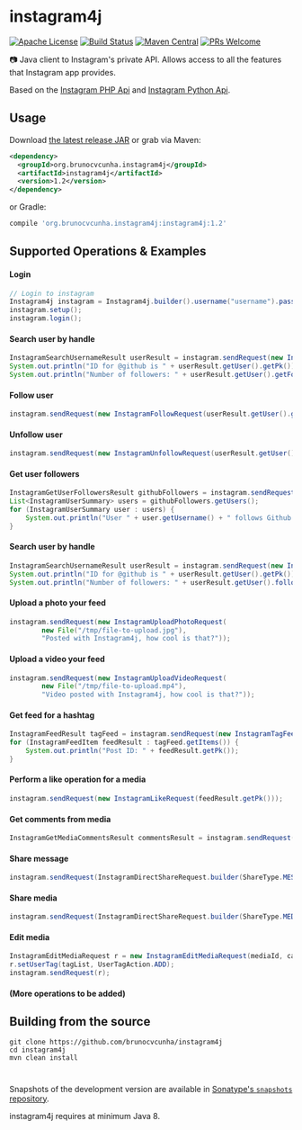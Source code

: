 instagram4j
========

[![Apache License](http://img.shields.io/badge/license-ASL-blue.svg)](https://github.com/brunocvcunha/instagram4j/blob/master/LICENSE)
[![Build Status](https://travis-ci.org/brunocvcunha/instagram4j.svg)](https://travis-ci.org/brunocvcunha/instagram4j)
[![Maven Central](https://maven-badges.herokuapp.com/maven-central/org.brunocvcunha.instagram4j/instagram4j/badge.svg)](https://maven-badges.herokuapp.com/maven-central/org.brunocvcunha.instagram4j/instagram4j) [![PRs Welcome](https://img.shields.io/badge/PRs-welcome-brightgreen.svg)](http://makeapullrequest.com)

:camera: Java client to Instagram's private API. Allows access to all the features that Instagram app provides.

Based on the [Instagram PHP Api](https://github.com/mgp25/Instagram-API) and [Instagram Python Api](https://github.com/LevPasha/Instagram-API-python).


Usage
--------

Download [the latest release JAR][1] or grab via Maven:
```xml
<dependency>
  <groupId>org.brunocvcunha.instagram4j</groupId>
  <artifactId>instagram4j</artifactId>
  <version>1.2</version>
</dependency>
```
or Gradle:
```groovy
compile 'org.brunocvcunha.instagram4j:instagram4j:1.2'
```



Supported Operations & Examples
--------

#### Login

```java
// Login to instagram
Instagram4j instagram = Instagram4j.builder().username("username").password("password").build();
instagram.setup();
instagram.login();
```

#### Search user by handle
```java
InstagramSearchUsernameResult userResult = instagram.sendRequest(new InstagramSearchUsernameRequest("github"));
System.out.println("ID for @github is " + userResult.getUser().getPk());
System.out.println("Number of followers: " + userResult.getUser().getFollower_count());
```

#### Follow user
```java
instagram.sendRequest(new InstagramFollowRequest(userResult.getUser().getPk()));
```

#### Unfollow user
```java
instagram.sendRequest(new InstagramUnfollowRequest(userResult.getUser().getPk()));
```

#### Get user followers
```java
InstagramGetUserFollowersResult githubFollowers = instagram.sendRequest(new InstagramGetUserFollowersRequest(userResult.getUser().getPk()));
List<InstagramUserSummary> users = githubFollowers.getUsers();
for (InstagramUserSummary user : users) {
    System.out.println("User " + user.getUsername() + " follows Github!");
}

```

#### Search user by handle
```java
InstagramSearchUsernameResult userResult = instagram.sendRequest(new InstagramSearchUsernameRequest("github"));
System.out.println("ID for @github is " + userResult.getUser().getPk());
System.out.println("Number of followers: " + userResult.getUser().follower_count);
```

#### Upload a photo your feed
```java
instagram.sendRequest(new InstagramUploadPhotoRequest(
        new File("/tmp/file-to-upload.jpg"),
        "Posted with Instagram4j, how cool is that?"));
```

#### Upload a video your feed
```java
instagram.sendRequest(new InstagramUploadVideoRequest(
        new File("/tmp/file-to-upload.mp4"),
        "Video posted with Instagram4j, how cool is that?"));
```

#### Get feed for a hashtag
```java
InstagramFeedResult tagFeed = instagram.sendRequest(new InstagramTagFeedRequest("github"));
for (InstagramFeedItem feedResult : tagFeed.getItems()) {
    System.out.println("Post ID: " + feedResult.getPk());
}
```

#### Perform a like operation for a media
```java
instagram.sendRequest(new InstagramLikeRequest(feedResult.getPk()));
```

#### Get comments from media
```java
InstagramGetMediaCommentsResult commentsResult = instagram.sendRequest(new InstagramGetMediaCommentsRequest(mediaId, maxCommentId));
```

#### Share message
```java
instagram.sendRequest(InstagramDirectShareRequest.builder(ShareType.MESSAGE, recipients).message(message).build());
```

#### Share media
```java
instagram.sendRequest(InstagramDirectShareRequest.builder(ShareType.MEDIA, recipients).mediaId(mid).message(message).build());
```

#### Edit media
```java
InstagramEditMediaRequest r = new InstagramEditMediaRequest(mediaId, caption);
r.setUserTag(tagList, UserTagAction.ADD);
instagram.sendRequest(r);
```

#### (More operations to be added)

Building from the source
--------
```
git clone https://github.com/brunocvcunha/instagram4j
cd instagram4j
mvn clean install
```


#

Snapshots of the development version are available in [Sonatype's `snapshots` repository][snap].

instagram4j requires at minimum Java 8.


 [1]: https://search.maven.org/remote_content?g=org.brunocvcunha.instagram4j&a=instagram4j&v=LATEST
 [snap]: https://oss.sonatype.org/content/repositories/snapshots/
